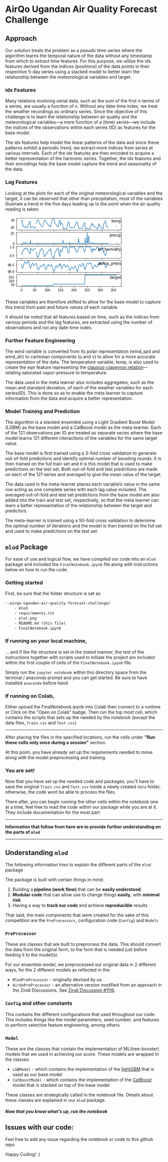 # AirQo Ugandan Air Quality Forecast Challenge

## Approach

Our solution treats the problem as a pseudo time-series where the algorithm learns the temporal nature of the data without any timestamp from which to extract time features. For this purpose, we utilize the idx features derived from the indices (positions) of the data points in their respective 5-day series using a stacked model to better learn the relationship between the meteorological variables and target.

### idx Features
Many relations involving serial data, such as the sum of the first n-terms of a series, are usually a function of n. Without any date-time index, we treat the weather recordings as ordinary series. Since the objective of this challenge is to learn the relationship between air quality and the meteorological variables—a mere function of a (time) series—we include the indices of the observations within each series (ID) as features for the base model. 

The idx features help model the linear patterns of the data and since these patterns exhibit a periodic trend, we extract more indices from series at various intervals. Each of the idx features are then encoded to acquire a better representation of the harmonic series. Together, the idx features and their encodings help the base model capture the trend and seasonality of the data.

### Lag Features
Looking at the plots for each of the original meteorological variables and the target, it can be observed that other than precipitation, most of the variables illustrate a trend in the five days leading up to the point when the air quality reading is taken. 

![alt text](plot.png)

These variables are therefore shifted to allow for the base model to capture this trend from past and future values of each variable. 


It should be noted that all features based on time, such as the indices from various periods and the lag features, are extracted using the number of observations and not any date-time index.

### Further Feature Engineering
The wind variable is converted from its polar representation (wind_spd and wind_dir) to cartesian components (u and v) to allow for a more accurate representation of the data. The temperature variable, temp, is also used to create the eqn feature representing the [clausius-clapeyron relation](https://www.theweatherprediction.com/habyhints2/646/)—relating saturated vapor-pressure to temperature.

The data used in the meta learner also includes aggregates, such as the mean and standard deviation, of each of the weather variables for each series(ID). This is done so as to enable the meta learner to capture information from the data and acquire a better representation. 

### Model Training and Prediction 
The algorithm is a stacked ensemble using a Light Gradient Boost Model (LGBM) as the base model and a CatBoost model as the meta-learner. Each of the 121 observations per ID are treated as separate series where the base model learns 121 different interactions of the variables for the same target value.

The base model is first trained using a 3-fold cross validation to generate out-of-fold predictions and identify optimal number of boosting rounds. It is then trained on the full train set and it is this model that is used to make predictions on the test set. Both out-of-fold and test predictions are made on each of the 121 series and averaged to give the mean value of the target.

The data used in the meta-learner places each variable’s value in the same row acting as one complete series with each lag value included. The averaged out-of-fold and test set predictions from the base model are also added into the train and test set, respectively, so that the meta learner can learn a better representation of the relationship between the target and predictors.

The meta-learner is trained using a 50-fold cross validation to determine the optimal number of iterations and the model is then trained on the full set and used to make predictions on the test set.

## `mlod` Package 

For ease of use and logical flow, we have compiled our code into an `mlod` package and included the `FinalNotebook.ipynb` file along with instructions below on how to run the code.

### Getting started

First, be sure that the folder structure is set as

```
--airqo-ugandan-air-quality-forecast-challenge/
    - mlod
    - requirements.txt
    - plot.png
    - README.md (this file)
    - FinalNotebook.ipynb
```

### If running on your local machine,

... and if the file structure is set in the stated manner, the rest of the instructions together with scripts used to initiate the project are included within the first couple of cells of the `FinalNotebook.ipynb` file. 

Simply run the `jupyter notebook` within this directory space from the terminal / anaconda prompt and you can get started. Be sure to have installed `anaconda` before hand

### If running on Colab,

Either upload the FinalNotebook.ipynb into Colab then connect to a runtime or Click on the "Open on Colab" badge. Then run the top most cell, which contains the scripts that sets up the needed by the notebook (except the data files, `Train.csv` and `Test.csv`)

-------------

After placing the files in the specified locations, run the cells under **"Run these cells only once during a session"** section.

At this point, you have already set up the requirements needed to move along with the model preprocessing and training.

### You are set!

Now that you have set up the needed code and packages, you'll have to save the original `Train.csv` and `Test.csv` inside a newly created `data` folder, otherwise, the code wont be able to process the files.

There after, you can begin running the other cells within the notebook one at a time, feel free to read the code within our package while you are at it. They include documentation for the most part

------------

**Information that follow from here are to provide further understanding on the parts of `mlod`**

------------

## Understanding `mlod`

The following information tries to explain the different parts of the `mlod` package

The package is built with certain things in mind:
1. Building a **pipeline (work flow)** that can be **easily understood**.
3. **Modular code** that can allow use to change things **easily**, with **minimal risk**
3. Having a way to **track our code** and achieve **reproducible** results

That said, the main components that were created for the sake of this competition are the `PreProcessors`, configuration code (`Config`) and `Models`

### `PreProcessor`

These are classes that are built to preprocess the data. This should convert the data from the original form, to the form that is needed just before feeding it to the model(s).

For our ensemble model, we preprocessed our original data in 2 different ways, for the 2 different models as reflected in the:

 - `MlodPreProcessor` - originally devised by us.
 - `AirQoPreProcessor` - an alternative version modified from an approach in the Zindi Discussions. See [Zindi Discussion #1116](https://zindi.africa/competitions/airqo-ugandan-air-quality-forecast-challenge/discussions/1116).

### `Config` and other constants

This contains the different configurations that used throughout our code. This includes things like the model parameters, seed number, and features to perform selective feature engineering, among others.

### `Model`

These are the classes that contain the implementation of ML(tree-booster) models
that we used in achieving our score. These models are wrapped in the classes:
- `LGBModel` - which contains the implementation of the [lightGBM](https://lightgbm.readthedocs.io/en/latest/) that is used as our base model
- `CatBoostModel` - which contains the implementation of the [CatBoost](https://catboost.ai/) model that is stacked on top of the base model

These classes are strategically called in the notebook file.
Details about these classes are explained in our `mlod` package.

##### Now that you know what's up, run the notebook

## Issues with our code:

Feel free to add any issue regarding the notebook or code to this github repo 

Happy Coding! :)
